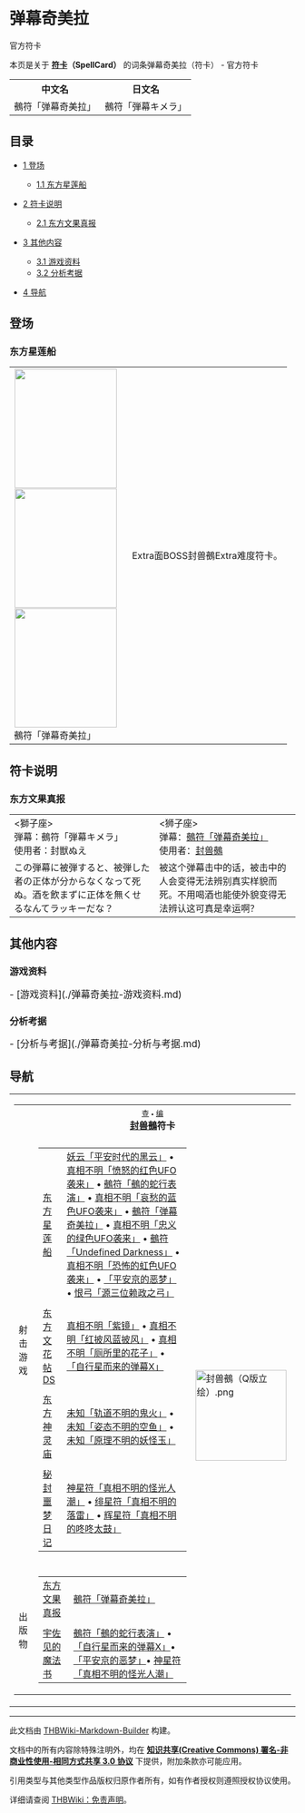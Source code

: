# 弹幕奇美拉

<!-- source html: G:\repos\THBWiki-Markdown-Builder\THBWikiMarkdown\Temp\main\0\0b\ns0%3A%E5%BC%B9%E5%B9%95%E5%A5%87%E7%BE%8E%E6%8B%89.html -->

官方符卡

本页是关于 **[符卡](./符卡.md#符卡)（SpellCard）** 的词条弹幕奇美拉（符卡） - 官方符卡

<table>

<tbody><tr>
<th>中文名</th>
<th>日文名
</th></tr>
<tr>
<td>鵺符「弹幕奇美拉」</td>
<td>鵺符「弾幕キメラ」
</td></tr></tbody></table>


  
  

  


## 目录

- [1 登场](#登场)

  - [1.1 东方星莲船](#东方星莲船)



- [2 符卡说明](#符卡说明)

  - [2.1 东方文果真报](#东方文果真报)



- [3 其他内容](#其他内容)

  - [3.1 游戏资料](#游戏资料)
  - [3.2 分析考据](#分析考据)



- [4 导航](#导航)





## 登场

### 东方星莲船

<table>

<tbody><tr>
<td><div class="noclear thumb tleft" style="width: 192px;">
<div class="thumbinner">
<div style="margin: 1px; width: 182px">
<div class="thumbimage"><a href="./文件-鵺符「弹幕奇美拉」（星莲船）-1.jpg.md" class="image"><img alt="" src="https://upload.thwiki.cc/thumb/b/bb/%E9%B5%BA%E7%AC%A6%E3%80%8C%E5%BC%B9%E5%B9%95%E5%A5%87%E7%BE%8E%E6%8B%89%E3%80%8D%EF%BC%88%E6%98%9F%E8%8E%B2%E8%88%B9%EF%BC%89-1.jpg/180px-%E9%B5%BA%E7%AC%A6%E3%80%8C%E5%BC%B9%E5%B9%95%E5%A5%87%E7%BE%8E%E6%8B%89%E3%80%8D%EF%BC%88%E6%98%9F%E8%8E%B2%E8%88%B9%EF%BC%89-1.jpg" decoding="async" loading="lazy" width="180" height="210" srcset="https://upload.thwiki.cc/thumb/b/bb/%E9%B5%BA%E7%AC%A6%E3%80%8C%E5%BC%B9%E5%B9%95%E5%A5%87%E7%BE%8E%E6%8B%89%E3%80%8D%EF%BC%88%E6%98%9F%E8%8E%B2%E8%88%B9%EF%BC%89-1.jpg/270px-%E9%B5%BA%E7%AC%A6%E3%80%8C%E5%BC%B9%E5%B9%95%E5%A5%87%E7%BE%8E%E6%8B%89%E3%80%8D%EF%BC%88%E6%98%9F%E8%8E%B2%E8%88%B9%EF%BC%89-1.jpg 1.5x, https://upload.thwiki.cc/thumb/b/bb/%E9%B5%BA%E7%AC%A6%E3%80%8C%E5%BC%B9%E5%B9%95%E5%A5%87%E7%BE%8E%E6%8B%89%E3%80%8D%EF%BC%88%E6%98%9F%E8%8E%B2%E8%88%B9%EF%BC%89-1.jpg/360px-%E9%B5%BA%E7%AC%A6%E3%80%8C%E5%BC%B9%E5%B9%95%E5%A5%87%E7%BE%8E%E6%8B%89%E3%80%8D%EF%BC%88%E6%98%9F%E8%8E%B2%E8%88%B9%EF%BC%89-1.jpg 2x" data-file-width="384" data-file-height="448"></a>
</div>
</div><div style="margin: 1px; width: 182px">
<div class="thumbimage"><a href="./文件-鵺符「弹幕奇美拉」（星莲船）-2.jpg.md" class="image"><img alt="" src="https://upload.thwiki.cc/thumb/3/3a/%E9%B5%BA%E7%AC%A6%E3%80%8C%E5%BC%B9%E5%B9%95%E5%A5%87%E7%BE%8E%E6%8B%89%E3%80%8D%EF%BC%88%E6%98%9F%E8%8E%B2%E8%88%B9%EF%BC%89-2.jpg/180px-%E9%B5%BA%E7%AC%A6%E3%80%8C%E5%BC%B9%E5%B9%95%E5%A5%87%E7%BE%8E%E6%8B%89%E3%80%8D%EF%BC%88%E6%98%9F%E8%8E%B2%E8%88%B9%EF%BC%89-2.jpg" decoding="async" loading="lazy" width="180" height="210" srcset="https://upload.thwiki.cc/thumb/3/3a/%E9%B5%BA%E7%AC%A6%E3%80%8C%E5%BC%B9%E5%B9%95%E5%A5%87%E7%BE%8E%E6%8B%89%E3%80%8D%EF%BC%88%E6%98%9F%E8%8E%B2%E8%88%B9%EF%BC%89-2.jpg/270px-%E9%B5%BA%E7%AC%A6%E3%80%8C%E5%BC%B9%E5%B9%95%E5%A5%87%E7%BE%8E%E6%8B%89%E3%80%8D%EF%BC%88%E6%98%9F%E8%8E%B2%E8%88%B9%EF%BC%89-2.jpg 1.5x, https://upload.thwiki.cc/thumb/3/3a/%E9%B5%BA%E7%AC%A6%E3%80%8C%E5%BC%B9%E5%B9%95%E5%A5%87%E7%BE%8E%E6%8B%89%E3%80%8D%EF%BC%88%E6%98%9F%E8%8E%B2%E8%88%B9%EF%BC%89-2.jpg/360px-%E9%B5%BA%E7%AC%A6%E3%80%8C%E5%BC%B9%E5%B9%95%E5%A5%87%E7%BE%8E%E6%8B%89%E3%80%8D%EF%BC%88%E6%98%9F%E8%8E%B2%E8%88%B9%EF%BC%89-2.jpg 2x" data-file-width="384" data-file-height="448"></a>
</div>
</div><div style="margin: 1px; width: 182px">
<div class="thumbimage"><a href="./文件-鵺符「弹幕奇美拉」（星莲船）-3.jpg.md" class="image"><img alt="" src="https://upload.thwiki.cc/thumb/a/ad/%E9%B5%BA%E7%AC%A6%E3%80%8C%E5%BC%B9%E5%B9%95%E5%A5%87%E7%BE%8E%E6%8B%89%E3%80%8D%EF%BC%88%E6%98%9F%E8%8E%B2%E8%88%B9%EF%BC%89-3.jpg/180px-%E9%B5%BA%E7%AC%A6%E3%80%8C%E5%BC%B9%E5%B9%95%E5%A5%87%E7%BE%8E%E6%8B%89%E3%80%8D%EF%BC%88%E6%98%9F%E8%8E%B2%E8%88%B9%EF%BC%89-3.jpg" decoding="async" loading="lazy" width="180" height="210" srcset="https://upload.thwiki.cc/thumb/a/ad/%E9%B5%BA%E7%AC%A6%E3%80%8C%E5%BC%B9%E5%B9%95%E5%A5%87%E7%BE%8E%E6%8B%89%E3%80%8D%EF%BC%88%E6%98%9F%E8%8E%B2%E8%88%B9%EF%BC%89-3.jpg/270px-%E9%B5%BA%E7%AC%A6%E3%80%8C%E5%BC%B9%E5%B9%95%E5%A5%87%E7%BE%8E%E6%8B%89%E3%80%8D%EF%BC%88%E6%98%9F%E8%8E%B2%E8%88%B9%EF%BC%89-3.jpg 1.5x, https://upload.thwiki.cc/thumb/a/ad/%E9%B5%BA%E7%AC%A6%E3%80%8C%E5%BC%B9%E5%B9%95%E5%A5%87%E7%BE%8E%E6%8B%89%E3%80%8D%EF%BC%88%E6%98%9F%E8%8E%B2%E8%88%B9%EF%BC%89-3.jpg/360px-%E9%B5%BA%E7%AC%A6%E3%80%8C%E5%BC%B9%E5%B9%95%E5%A5%87%E7%BE%8E%E6%8B%89%E3%80%8D%EF%BC%88%E6%98%9F%E8%8E%B2%E8%88%B9%EF%BC%89-3.jpg 2x" data-file-width="384" data-file-height="448"></a>
</div>
</div><div class="thumbcaption" style="clear: left; text-align: left;">鵺符「弹幕奇美拉」
</div>
</div>
</div>
</td>
<td>
<p>Extra面BOSS封兽鵺Extra难度符卡。
</p>
</td></tr></tbody></table>




## 符卡说明

### 东方文果真报

<table><tbody><tr class="tt-content-header" id="封兽鵺-1" data-pos="&#91;&quot;\u5c01\u517d\u9d7a&quot;,1&#93;"><td class="tt-jah" lang="ja"><div class="poem">&lt;獅子座&gt;<br>弾幕：鵺符「弾幕キメラ」<br>使用者：封獣ぬえ</div></td><td class="tt-zhh" lang="zh"><div class="poem">&lt;狮子座&gt;<br>弹幕：<a href="./鵺符「弹幕奇美拉」.md" class="mw-redirect" title="鵺符「弹幕奇美拉」">鵺符「弹幕奇美拉」</a><br>使用者：<a href="./封兽鵺.md" title="封兽鵺">封兽鵺</a></div></td></tr><tr class="tt-content" id="封兽鵺-2" data-pos="&#91;&quot;\u5c01\u517d\u9d7a&quot;,2&#93;"><td class="tt-ja" lang="ja"><div class="poem">この弾幕に被弾すると、被弾した者の正体が分からなくなって死ぬ。酒を飲まずに正体を無くせるなんてラッキーだな？</div></td><td class="tt-zh" lang="zh"><div class="poem">被这个弹幕击中的话，被击中的人会变得无法辨别真实样貌而死。不用喝酒也能使外貌变得无法辨认这可真是幸运啊？<br></div></td></tr></tbody></table>



## 其他内容

### 游戏资料
  
<big>
</big>  
<big>- [游戏资料](./弹幕奇美拉-游戏资料.md)
</big><big></big>  
<big></big>
  


### 分析考据
  
<big>
</big>  
<big>- [分析与考据](./弹幕奇美拉-分析与考据.md)
</big><big></big>  
<big></big>
  


## 导航

<table><tbody><tr><td><table cellspacing="0" class="nowraplinks mw-collapsible mw-collapsed" style="width:100%;;;"><tbody><tr><th style=";" colspan="3" class="navbox-title"><div class="navbar"><div class="noprint plainlinksneverexpand" style="background-color:transparent; padding:0; font-weight:normal; font-size:80%; white-space:nowrap;"><a href="./模板-封兽鵺符卡导航.md" title="模板:封兽鵺符卡导航"><span style=";;border:none;" title="查看这个模板">查</span></a>&#160;<span style="font-size:80%;">•</span>&#160;<a href="/index.php?title=%E6%A8%A1%E6%9D%BF:%E5%B0%81%E5%85%BD%E9%B5%BA%E7%AC%A6%E5%8D%A1%E5%AF%BC%E8%88%AA&amp;action=edit"><span style=";;border:none;" title="您可以编辑这个模板。请在储存变更之前先预览">编</span></a></div></div><span><a href="./封兽鵺.md" title="封兽鵺">封兽鵺</a>符卡</span></th></tr><tr><td></td></tr><tr><td class="navbox-group" style=";;">射击游戏</td><td style=";;" class="navbox-list navbox-odd"><div></div><table cellspacing="0" class="nowraplinks navbox-subgroup" style="width:100%;;;;"><tbody><tr><td class="navbox-group" style=";;"><div><a href="./东方星莲船.md" title="东方星莲船">东方星莲船</a></div></td><td style=";;" class="navbox-list navbox-odd"><div><a href="./妖云「平安时代的黑云」.md" class="mw-redirect" title="妖云「平安时代的黑云」">妖云「平安时代的黑云」</a> &#8226; <a href="./真相不明「愤怒的红色UFO袭来」.md" class="mw-redirect" title="真相不明「愤怒的红色UFO袭来」">真相不明「愤怒的红色UFO袭来」</a> &#8226; <a href="./鵺符「鵺的蛇行表演」.md" class="mw-redirect" title="鵺符「鵺的蛇行表演」">鵺符「鵺的蛇行表演」</a> &#8226; <a href="./真相不明「哀愁的蓝色UFO袭来」.md" class="mw-redirect" title="真相不明「哀愁的蓝色UFO袭来」">真相不明「哀愁的蓝色UFO袭来」</a> &#8226; <a href="./鵺符「弹幕奇美拉」.md" class="mw-redirect" title="鵺符「弹幕奇美拉」">鵺符「弹幕奇美拉」</a> &#8226; <a href="./真相不明「忠义的绿色UFO袭来」.md" class="mw-redirect" title="真相不明「忠义的绿色UFO袭来」">真相不明「忠义的绿色UFO袭来」</a> &#8226; <a href="./鵺符「Undefined_Darkness」.md" class="mw-redirect" title="鵺符「Undefined Darkness」">鵺符「Undefined Darkness」</a> &#8226; <a href="./真相不明「恐怖的虹色UFO袭来」.md" class="mw-redirect" title="真相不明「恐怖的虹色UFO袭来」">真相不明「恐怖的虹色UFO袭来」</a> &#8226; <a href="./「平安京的恶梦」.md" class="mw-redirect" title="「平安京的恶梦」">「平安京的恶梦」</a> &#8226; <a href="./恨弓「源三位赖政之弓」.md" class="mw-redirect" title="恨弓「源三位赖政之弓」">恨弓「源三位赖政之弓」</a></div></td></tr><tr><td></td></tr><tr><td class="navbox-group" style=";;"><div><a href="./东方文花帖DS.md" title="东方文花帖DS">东方文花帖DS</a></div></td><td style=";;" class="navbox-list navbox-even"><div><a href="./真相不明「紫镜」.md" class="mw-redirect" title="真相不明「紫镜」">真相不明「紫镜」</a> &#8226; <a href="./真相不明「红披风蓝披风」.md" class="mw-redirect" title="真相不明「红披风蓝披风」">真相不明「红披风蓝披风」</a> &#8226; <a href="./真相不明「厕所里的花子」.md" class="mw-redirect" title="真相不明「厕所里的花子」">真相不明「厕所里的花子」</a> &#8226; <a href="./「自行星而来的弹幕X」.md" class="mw-redirect" title="「自行星而来的弹幕X」">「自行星而来的弹幕X」</a></div></td></tr><tr><td></td></tr><tr><td class="navbox-group" style=";;"><div><a href="./东方神灵庙.md" title="东方神灵庙">东方神灵庙</a></div></td><td style=";;" class="navbox-list navbox-odd"><div><a href="./未知「轨道不明的鬼火」.md" class="mw-redirect" title="未知「轨道不明的鬼火」">未知「轨道不明的鬼火」</a> &#8226; <a href="./未知「姿态不明的空鱼」.md" class="mw-redirect" title="未知「姿态不明的空鱼」">未知「姿态不明的空鱼」</a> &#8226; <a href="./未知「原理不明的妖怪玉」.md" class="mw-redirect" title="未知「原理不明的妖怪玉」">未知「原理不明的妖怪玉」</a></div></td></tr><tr><td></td></tr><tr><td class="navbox-group" style=";;"><div><a href="./秘封噩梦日记.md" title="秘封噩梦日记">秘封噩梦日记</a></div></td><td style=";;" class="navbox-list navbox-even"><div><a href="./神星符「真相不明的怪光人潮」.md" class="mw-redirect" title="神星符「真相不明的怪光人潮」">神星符「真相不明的怪光人潮」</a> &#8226; <a href="./绯星符「真相不明的落雷」.md" class="mw-redirect" title="绯星符「真相不明的落雷」">绯星符「真相不明的落雷」</a> &#8226; <a href="./辉星符「真相不明的咚咚太鼓」.md" class="mw-redirect" title="辉星符「真相不明的咚咚太鼓」">辉星符「真相不明的咚咚太鼓」</a></div></td></tr></tbody></table><div></div></td><td class="navbox-image" style="" rowspan="3"><a href="./文件-封兽鵺（Q版立绘）.png.md" class="image"><img alt="封兽鵺（Q版立绘）.png" src="https://upload.thwiki.cc/thumb/e/e2/%E5%B0%81%E5%85%BD%E9%B5%BA%EF%BC%88Q%E7%89%88%E7%AB%8B%E7%BB%98%EF%BC%89.png/160px-%E5%B0%81%E5%85%BD%E9%B5%BA%EF%BC%88Q%E7%89%88%E7%AB%8B%E7%BB%98%EF%BC%89.png" decoding="async" loading="lazy" width="160" height="160" srcset="https://upload.thwiki.cc/thumb/e/e2/%E5%B0%81%E5%85%BD%E9%B5%BA%EF%BC%88Q%E7%89%88%E7%AB%8B%E7%BB%98%EF%BC%89.png/240px-%E5%B0%81%E5%85%BD%E9%B5%BA%EF%BC%88Q%E7%89%88%E7%AB%8B%E7%BB%98%EF%BC%89.png 1.5x, https://upload.thwiki.cc/thumb/e/e2/%E5%B0%81%E5%85%BD%E9%B5%BA%EF%BC%88Q%E7%89%88%E7%AB%8B%E7%BB%98%EF%BC%89.png/320px-%E5%B0%81%E5%85%BD%E9%B5%BA%EF%BC%88Q%E7%89%88%E7%AB%8B%E7%BB%98%EF%BC%89.png 2x" data-file-width="500" data-file-height="500"></a></td></tr><tr><td></td></tr><tr><td class="navbox-group" style=";;">出版物</td><td style=";;" class="navbox-list navbox-even"><div></div><table cellspacing="0" class="nowraplinks navbox-subgroup" style="width:100%;;;;"><tbody><tr><td class="navbox-group" style=";;"><div><a href="./东方文果真报.md" title="东方文果真报">东方文果真报</a></div></td><td style=";;" class="navbox-list navbox-odd"><div><a href="./鵺符「弹幕奇美拉」.md" class="mw-redirect" title="鵺符「弹幕奇美拉」">鵺符「弹幕奇美拉」</a></div></td></tr><tr><td></td></tr><tr><td class="navbox-group" style=";;"><div><a href="./宇佐见的魔法书.md" class="mw-redirect" title="宇佐见的魔法书">宇佐见的魔法书</a></div></td><td style=";;" class="navbox-list navbox-even"><div><a href="./鵺符「鵺的蛇行表演」.md" class="mw-redirect" title="鵺符「鵺的蛇行表演」">鵺符「鵺的蛇行表演」</a> &#8226; <a href="./「自行星而来的弹幕X」.md" class="mw-redirect" title="「自行星而来的弹幕X」">「自行星而来的弹幕X」</a>&#8226; <a href="./「平安京的恶梦」.md" class="mw-redirect" title="「平安京的恶梦」">「平安京的恶梦」</a>&#8226; <a href="./神星符「真相不明的怪光人潮」.md" class="mw-redirect" title="神星符「真相不明的怪光人潮」">神星符「真相不明的怪光人潮」</a></div></td></tr></tbody></table><div></div></td></tr></tbody></table></td></tr></tbody></table>






---

此文档由 [THBWiki-Markdown-Builder](https://github.com/Delsin-Yu/THBWiki-Markdown-Builder) 构建。

文档中的所有内容除特殊注明外，均在 [**知识共享(Creative Commons) 署名-非商业性使用-相同方式共享 3.0 协议**](https://creativecommons.org/licenses/by-sa/3.0/deed.zh-hans) 下提供，附加条款亦可能应用。

引用类型与其他类型作品版权归原作者所有，如有作者授权则遵照授权协议使用。

详细请查阅 [THBWiki：免责声明](https://thbwiki.cc/THBWiki:%E5%85%8D%E8%B4%A3%E5%A3%B0%E6%98%8E)。

